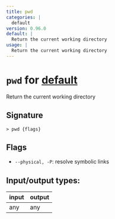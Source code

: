```yaml
---
title: pwd
categories: |
  default
version: 0.96.0
default: |
  Return the current working directory
usage: |
  Return the current working directory
---
```

<!-- This file is automatically generated. Please edit the command in https://github.com/nushell/nushell instead. -->

# `pwd` for [default](/commands/categories/default.md)

<div class='command-title'>Return the current working directory</div>

## Signature

```> pwd {flags} ```

## Flags

 -  `--physical, -P`: resolve symbolic links


## Input/output types:

| input | output |
| ----- | ------ |
| any   | any    |
